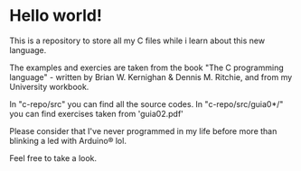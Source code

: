 # Hello world!

This is a repository to store all my C files while i learn about this new language.

The examples and exercies are taken from the book "The C programming language" - written by Brian W. Kernighan & Dennis M. Ritchie, 
and from my University workbook.

In "c-repo/src" you can find all the source codes.
In "c-repo/src/guia0*/" you can find exercises taken from 'guia02.pdf'

Please consider that I've never programmed in my life before more than blinking
a led with Arduino® lol.

Feel free to take a look.

